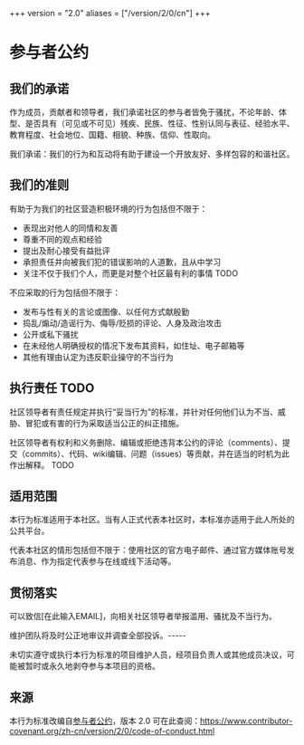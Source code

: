 +++
version = "2.0"
aliases = ["/version/2/0/cn"]
+++

# 参与者公约

## 我们的承诺

作为成员，贡献者和领导者，我们承诺社区的参与者皆免于骚扰，不论年龄、体型、是否具有（可见或不可见）残疾、民族、性征、性别认同与表征、经验水平、教育程度、社会地位、国籍、相貌、种族、信仰、性取向。

我们承诺：我们的行为和互动将有助于建设一个开放友好、多样包容的和谐社区。

## 我们的准则

有助于为我们的社区营造积极环境的行为包括但不限于：

* 表现出对他人的同情和友善
* 尊重不同的观点和经验
* 提出及耐心接受有益批评
* 承担责任并向被我们犯的错误影响的人道歉，且从中学习
* 关注不仅于我们个人，而更是对整个社区最有利的事情 TODO

不应采取的行为包括但不限于：

* 发布与性有关的言论或图像、以任何方式献殷勤
* 捣乱/煽动/造谣行为、侮辱/贬损的评论、人身及政治攻击
* 公开或私下骚扰
* 在未经他人明确授权的情况下发布其资料，如住址、电子邮箱等
* 其他有理由认定为违反职业操守的不当行为

## 执行责任 TODO

社区领导者有责任规定并执行“妥当行为”的标准，并针对任何他们认为不当、威胁、冒犯或有害的行为采取适当公正的纠正措施。

社区领导者有权利和义务删除、编辑或拒绝违背本公约的评论（comments）、提交（commits）、代码、wiki编辑、问题（issues）等贡献，并在适当的时机为此作出解释。 TODO

## 适用范围

本行为标准适用于本社区。当有人正式代表本社区时，本标准亦适用于此人所处的公共平台。

代表本社区的情形包括但不限于：使用社区的官方电子邮件、通过官方媒体账号发布消息、作为指定代表参与在线或线下活动等。

## 贯彻落实

可以致信[在此输入EMAIL]，向相关社区领导者举报滥用、骚扰及不当行为。

维护团队将及时公正地审议并调查全部投诉。-----

未切实遵守或执行本行为标准的项目维护人员，经项目负责人或其他成员决议，可能被暂时或永久地剥夺参与本项目的资格。

## 来源

本行为标准改编自[参与者公约][主页]，版本 2.0
可在此查阅：https://www.contributor-covenant.org/zh-cn/version/2/0/code-of-conduct.html

[主页]: https://www.contributor-covenant.org
